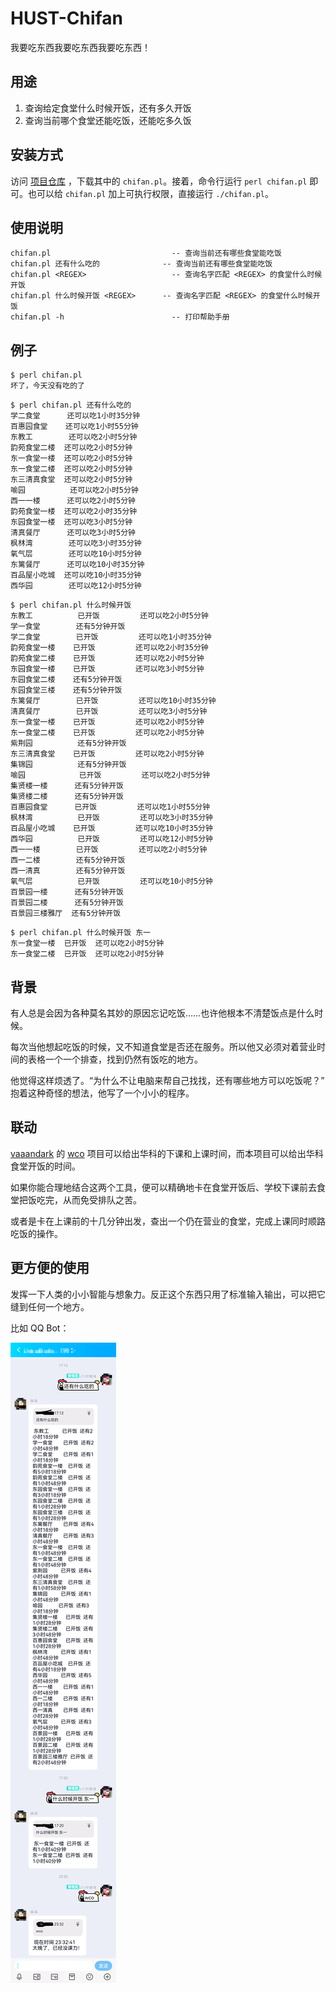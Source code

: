 # HUST-Chifan

我要吃东西我要吃东西我要吃东西！

## 用途

1. 查询给定食堂什么时候开饭，还有多久开饭
2. 查询当前哪个食堂还能吃饭，还能吃多久饭

## 安装方式

访问 [项目仓库][repo] ，下载其中的 `chifan.pl`。接着，命令行运行 `perl chifan.pl` 即可。也可以给 `chifan.pl` 加上可执行权限，直接运行 `./chifan.pl`。

[repo]: https://github.com/jyi2ya/HUST-Chifan

## 使用说明

```plain
chifan.pl                           -- 查询当前还有哪些食堂能吃饭
chifan.pl 还有什么吃的              -- 查询当前还有哪些食堂能吃饭
chifan.pl <REGEX>                   -- 查询名字匹配 <REGEX> 的食堂什么时候开饭
chifan.pl 什么时候开饭 <REGEX>      -- 查询名字匹配 <REGEX> 的食堂什么时候开饭
chifan.pl -h                        -- 打印帮助手册
```

## 例子

```plain
$ perl chifan.pl
坏了，今天没有吃的了
```

```plain
$ perl chifan.pl 还有什么吃的
学二食堂      还可以吃1小时35分钟
百惠园食堂    还可以吃1小时55分钟
东教工        还可以吃2小时5分钟
韵苑食堂二楼  还可以吃2小时5分钟
东一食堂一楼  还可以吃2小时5分钟
东一食堂二楼  还可以吃2小时5分钟
东三清真食堂  还可以吃2小时5分钟
喻园          还可以吃2小时5分钟
西一一楼      还可以吃2小时5分钟
韵苑食堂一楼  还可以吃2小时35分钟
东园食堂一楼  还可以吃3小时5分钟
清真餐厅      还可以吃3小时5分钟
枫林湾        还可以吃3小时35分钟
氧气层        还可以吃10小时5分钟
东篱餐厅      还可以吃10小时35分钟
百品屋小吃城  还可以吃10小时35分钟
西华园        还可以吃12小时5分钟
```

```plain
$ perl chifan.pl 什么时候开饭
东教工          已开饭         还可以吃2小时5分钟
学一食堂        还有5分钟开饭
学二食堂        已开饭         还可以吃1小时35分钟
韵苑食堂一楼    已开饭         还可以吃2小时35分钟
韵苑食堂二楼    已开饭         还可以吃2小时5分钟
东园食堂一楼    已开饭         还可以吃3小时5分钟
东园食堂二楼    还有5分钟开饭
东园食堂三楼    还有5分钟开饭
东篱餐厅        已开饭         还可以吃10小时35分钟
清真餐厅        已开饭         还可以吃3小时5分钟
东一食堂一楼    已开饭         还可以吃2小时5分钟
东一食堂二楼    已开饭         还可以吃2小时5分钟
紫荆园          还有5分钟开饭
东三清真食堂    已开饭         还可以吃2小时5分钟
集锦园          还有5分钟开饭
喻园            已开饭         还可以吃2小时5分钟
集贤楼一楼      还有5分钟开饭
集贤楼二楼      还有5分钟开饭
百惠园食堂      已开饭         还可以吃1小时55分钟
枫林湾          已开饭         还可以吃3小时35分钟
百品屋小吃城    已开饭         还可以吃10小时35分钟
西华园          已开饭         还可以吃12小时5分钟
西一一楼        已开饭         还可以吃2小时5分钟
西一二楼        还有5分钟开饭
西一清真        还有5分钟开饭
氧气层          已开饭         还可以吃10小时5分钟
百景园一楼      还有5分钟开饭
百景园二楼      还有5分钟开饭
百景园三楼雅厅  还有5分钟开饭
```

```plain
$ perl chifan.pl 什么时候开饭 东一
东一食堂一楼  已开饭  还可以吃2小时5分钟
东一食堂二楼  已开饭  还可以吃2小时5分钟
```

## 背景

有人总是会因为各种莫名其妙的原因忘记吃饭……也许他根本不清楚饭点是什么时候。

每次当他想起吃饭的时候，又不知道食堂是否还在服务。所以他又必须对着营业时间的表格一个一个排查，找到仍然有饭吃的地方。

他觉得这样烦透了。“为什么不让电脑来帮自己找找，还有哪些地方可以吃饭呢？” 抱着这种奇怪的想法，他写了一个小小的程序。

## 联动

[vaaandark][van] 的 [wco][wco] 项目可以给出华科的下课和上课时间，而本项目可以给出华科食堂开饭的时间。

如果你能合理地结合这两个工具，便可以精确地卡在食堂开饭后、学校下课前去食堂把饭吃完，从而免受排队之苦。

或者是卡在上课前的十几分钟出发，查出一个仍在营业的食堂，完成上课同时顺路吃饭的操作。

[van]: https://github.com/vaaandark
[wco]: https://github.com/vaaandark/wco

## 更方便的使用

发挥一下人类的小小智能与想象力。反正这个东西只用了标准输入输出，可以把它缝到任何一个地方。

比如 QQ Bot：

![scrshot](./docs/qqbot.png)
